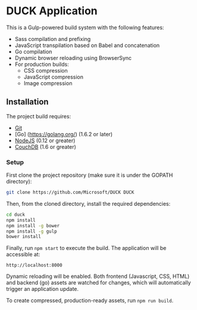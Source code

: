 # DUCK Application

This is a Gulp-powered build system with the following features:

- Sass compilation and prefixing
- JavaScript transpilation based on Babel and concatenation
- Go compilation
- Dynamic browser reloading using BrowserSync
- For production builds:
  - CSS compression
  - JavaScript compression
  - Image compression

## Installation

The project build requires:

- [Git](https://git-scm.com/)
- [Go] (https://golang.org/)  (1.6.2 or later)
- [NodeJS](https://nodejs.org/en/) (0.12 or greater)
- [CouchDB](http://couchdb.apache.org/) (1.6 or greater)

### Setup

First clone the project repository (make sure it is under the GOPATH directory):

```bash
git clone https://github.com/Microsoft/DUCK DUCK
```

Then, from the cloned directory, install the required dependencies:

```bash
cd duck
npm install
npm install -g bower
npm install -g gulp
bower install
```

Finally, run `npm start` to execute the build. The application will be accessible at:

```
http://localhost:8000
```
Dynamic reloading will be enabled. Both frontend (Javascript, CSS, HTML) and backend (go) assets are watched for changes, which will automatically trigger an
application update.  

To create compressed, production-ready assets, run `npm run build`.
